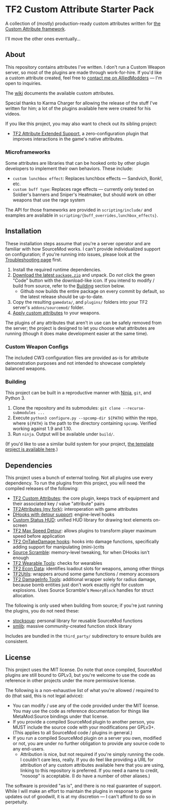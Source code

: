 # TF2 Custom Attribute Starter Pack

A collection of (mostly) production-ready custom attributes written for
[the Custom Attribute framework][custattr].

I'll move the other ones eventually&hellip;

[custattr]: https://github.com/nosoop/SM-TFCustAttr

## About

This repository contains attributes I've written.  I don't run a Custom Weapon server, so most
of the plugins are made through work-for-hire.  If you'd like a custom attribute created, feel
free to [contact me on AlliedModders][am-prof] &mdash; I'm open to inquiries.

The [wiki][] documents the available custom attributes.

Special thanks to Karma Charger for allowing the release of the stuff I've written for him;
a lot of the plugins available here were created for his videos.

If you like this project, you may also want to check out its sibling project:

- [TF2 Attribute Extended Support][attrsupport], a zero-configuration plugin that improves
interactions in the game's native attributes.

[am-prof]: https://forums.alliedmods.net/member.php?u=252787
[wiki]: https://github.com/nosoop/SM-TFCustomAttributeStarterPack/wiki/Custom-Attribute-List
[attrsupport]: https://github.com/nosoop/SM-TFAttributeSupport

### Microframeworks

Some attributes are libraries that can be hooked onto by other plugin developers to implement
their own behaviors.  These include:

- `custom lunchbox effect`:  Replaces lunchbox effects &mdash; Sandvich, Bonk!, etc.
- `custom buff type`:  Replaces rage effects &mdash; currently only tested on Soldier's banners
and Sniper's Heatmaker, but should work on other weapons that use the rage system

The API for those frameworks are provided in `scripting/include/` and examples are available in
`scripting/{buff_overrides,lunchbox_effects}`.

## Installation

These installation steps assume that you're a server operator and are familiar with how
SourceMod works.  I can't provide individualized support on configuration; if you're running
into issues, please look at the [Troubleshooting page][trouble] first.

1.  Install the required runtime dependencies.
2.  [Download the latest `package.zip`][releases] and unpack.  Do *not* click the green "Code"
button with the download-like icon.  If you intend to modify / build from source, refer to the
[Building](#Building) section below.
	- Github now builds the entire package on every commit by default, so the latest release
	should be up-to-date.
3.  Copy the resulting `gamedata/`, and `plugins/` folders into your TF2 server's
`addons/sourcemod/` folder.
4.  [Apply custom attributes][apply-custom] to your weapons.

The plugins of any attributes that aren't in use can be safely removed from the server; the
project is designed to let you choose what attributes are running (though it does make
development easier at the same time).

[Custom Weapons plugin]: https://forums.alliedmods.net/showthread.php?t=285258
[apply-custom]: https://github.com/nosoop/SM-TFCustAttr/wiki/Applying-Custom-Attributes
[releases]: https://github.com/nosoop/SM-TFCustomAttributeStarterPack/releases
[trouble]: https://github.com/nosoop/SM-TFCustomAttributeStarterPack/wiki/Troubleshooting

### Custom Weapon Configs

The included CW3 configuration files are provided as-is for attribute demonstration purposes and
not intended to showcase completely balanced weapons.

### Building

This project can be built in a reproductive manner with [Ninja](https://ninja-build.org/),
`git`, and Python 3.

1.  Clone the repository and its submodules: `git clone --recurse-submodules ...`
2.  Execute `python3 configure.py --spcomp-dir ${PATH}` within the repo, where `${PATH}` is the
path to the directory containing `spcomp`.  Verified working against 1.9 and 1.10.
3.  Run `ninja`.  Output will be available under `build/`.

(If you'd like to use a similar build system for your project,
[the template project is available here][ninjatemplate].)

[ninjatemplate]: https://github.com/nosoop/NinjaBuild-SMPlugin

## Dependencies

This project uses a bunch of external tooling.  Not all plugins use every dependency.
To run the plugins from this project, you will need the compiled releases of the following:

- [TF2 Custom Attributes][custattr]:  the core plugin, keeps track of equipment and their
associated key / value "attribute" pairs
- [TF2Attributes (my fork)][tf2attributes]:  interoperation with game attributes
- [DHooks with detour support][dynhooks]:  engine-level hooks
- [Custom Status HUD][]:  unified HUD library for drawing text elements on-screen
- [TF2 Max Speed Detour][maxspeed-ext]:  allows plugins to transform player maximum speed
before application
- [TF2 OnTakeDamage hooks][otd-ext]:  hooks into damage functions, specifically adding support
for manipulating (mini-)crits
- [Source Scramble][]:  memory-level tweaking, for when DHooks isn't enough
- [TF2 Wearable Tools][]:  checks for wearables
- [TF2 Econ Data][]:  identifies loadout slots for weapons, among other things
- [TF2Utils][]:  wrappers around some game functions / memory accessors
- [TF2 DamageInfo Tools][]:  additional wrapper solely for radius damage, because bomb entities
just don't work exactly right for custom explosions.  Uses Source Scramble's `MemoryBlock`
handles for struct allocation.

The following is only used when building from source; if you're just running the plugins, you do
not need these:

- [stocksoup][]:  personal library for reusable SourceMod functions
- [smlib][]:  massive community-created function stock library

Includes are bundled in the `third_party/` subdirectory to ensure builds are consistent.

[tf2attributes]: https://github.com/nosoop/tf2attributes
[dynhooks]: https://forums.alliedmods.net/showpost.php?p=2588686&postcount=589
[stocksoup]: https://github.com/nosoop/stocksoup
[Custom Status HUD]: https://github.com/nosoop/SM-CustomStatusHUD
[maxspeed-ext]: https://github.com/nosoop/SMExt-TFMaxSpeedDetour
[otd-ext]: https://github.com/nosoop/SM-TFOnTakeDamage
[Source Scramble]: https://github.com/nosoop/SMExt-SourceScramble
[TF2 Wearable Tools]: https://github.com/nosoop/sourcemod-tf2wearables
[TF2 Econ Data]: https://github.com/nosoop/SM-TFEconData
[TF2Utils]: https://github.com/nosoop/SM-TFUtils
[smlib]: https://github.com/bcserv/smlib
[TF2 DamageInfo Tools]: https://github.com/nosoop/SM-TFDamageInfo

## License

This project uses the MIT license.  Do note that once compiled, SourceMod plugins are still
bound to GPLv3, but you're welcome to use the code as reference in other projects under the more
permissive license.

The following is a non-exhaustive list of what you're allowed / required to do (that said, this
is not legal advice):

- You can modify / use any of the code provided under the MIT license.  You may use the code as
reference documentation for things like MetaMod:Source bindings under that license.
- If you provide a compiled SourceMod plugin to another person, you MUST include the source code
with your modifications per GPLv3+.  (This applies to all SourceMod code / plugins in general.)
- If you run a compiled SourceMod plugin on a server you own, modified or not, you are under no
further obligation to provide any source code to any end-users.
	- Attribution is nice, but not required if you're simply running the code.  I couldn't care
	less, really.  If you do feel like providing a URL for attribution of any custom attributes
	available here that you are using, linking to this repository is preferred.  If you need
	a name to credit, "nosoop" is acceptable.  (I do have a number of other aliases.)

The software is provided "as is", and there is no real guarantee of support.  While I will make
an effort to maintain the plugins in response to game updates out of goodwill, it is at my
discretion &mdash; I can't afford to do so in perpetuity.
